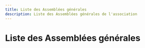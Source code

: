 ```yaml
---
title: Liste des Assemblées générales
description: Liste des Assemblées générales de l'association
---
```

# Liste des Assemblées générales
